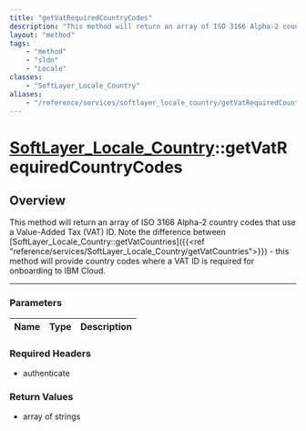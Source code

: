 ```yaml
---
title: "getVatRequiredCountryCodes"
description: "This method will return an array of ISO 3166 Alpha-2 country codes that use a Value-Added Tax (VAT) ID. Note the differe... "
layout: "method"
tags:
    - "method"
    - "sldn"
    - "Locale"
classes:
    - "SoftLayer_Locale_Country"
aliases:
    - "/reference/services/softlayer_locale_country/getVatRequiredCountryCodes"
---
```

# [SoftLayer_Locale_Country](/reference/services/SoftLayer_Locale_Country)::getVatRequiredCountryCodes





## Overview 
This method will return an array of ISO 3166 Alpha-2 country codes that use a Value-Added Tax (VAT) ID. Note the difference between [SoftLayer_Locale_Country::getVatCountries]({{<ref "reference/services/SoftLayer_Locale_Country/getVatCountries">}}) - this method will provide country codes where a VAT ID is required for onboarding to IBM Cloud. 

-----

### Parameters 
|Name | Type | Description |
| --- | --- | --- |


### Required Headers
* authenticate


### Return Values
* array of strings




